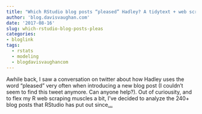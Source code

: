 ```yaml
---
title: "Which RStudio blog posts “pleased” Hadley? A tidytext + web scraping analysis"
author: 'blog.davisvaughan.com'
date: '2017-08-16'
slug: which-rstudio-blog-posts-pleas
categories:
- bloglink
tags:
  - rstats
  - modeling
  - blogdavisvaughancom
---
```


Awhile back, I saw a conversation on twitter about how Hadley uses the word “pleased” very often when introducing a new blog post (I couldn’t seem to find this tweet anymore. Can anyone help?). Out of curiousity, and to flex my R web scraping muscles a bit, I’ve decided to analyze the 240+ blog posts that RStudio has put out since[... <i class="fas fa-external-link-alt"></i>](https://blog.davisvaughan.com/post/hadley-pleased/)


